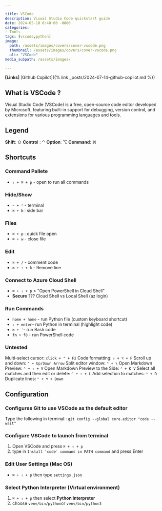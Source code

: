 ```yaml
---

title: VSCode
description: Visual Studio Code quickstart guide
date: 2024-05-18 6:40:00 -0600
categories:
- Tools
tags: [vscode,python]
image:
  path: /assets/images/covers/cover-vscode.png
  thumbnail: /assets/images/covers/cover-vscode.png
  alt: "VSCode"
media_subpath: /assets/images/

---
```


**[Links]**
[Github Copilot]({% link _posts/2024-07-14-github-copilot.md %})

## **What is VSCode ?**

Visual Studio Code (VSCode) is a free, open-source code editor developed by Microsoft, featuring built-in support for debugging, version control, and extensions for various programming languages and tools.

## Legend

**Shift**: ⇧
**Control** : ⌃
**Option**: ⌥
**Command**: ⌘

## Shortcuts

### Command Pallete

- `⇧ + ⌘ + p` - open to run all commands

### Hide/Show

- `~ + ⌃` - terminal
- `⌘ + b` : side bar

### Files

- `⌘ + p` : quick file open
- ``⌘ + w`` - close file

### Edit

- `⌘ + /` - comment code
- `⌘ + ⇧ + k` - Remove line

### Connect to Azure Cloud Shell

- `⌘ + ⇧ + p` > "Open PowerShell in Cloud Shell"
- **Secure** ???  Cloud Shell vs Local Shell (az login)

### Run Commands

- `home + home` - run Python file (custom keyboard shortcut)
- `⇧ + enter`- run Python in terminal (highlight code)
- `⌘ + '`- run Bash code
- `fn + f8` - run PowerShell code

### Untested

Multi-select cursor: `click + ⌃ + F2`
Code formatting: `⇧ + ⌥ + F`
Scroll up and down: `⌃ + Up/Down Arrow`
Split editor window: `⌃ + \`
Open Markdown Preview: `⌃ + ⇧ + V`
Open Markdown Preview to the Side: `⌃ + K V`
Select all matches and then edit or delete: `⌃ + ⇧ + L`
Add selection to matches: `⌃ + D`
Duplicate lines: `⌃ + ⌥ + Down`

## Configuration

### Configures Git to use VSCode as the default editor

Type the following in terminal : `git config --global core.editor "code --wait"`

### Configure VSCode to launch from terminal

1. Open VSCode and press `⌘ + ⇧ + p`
2. type in `Install 'code' command in PATH command` and press Enter

### Edit User Settings (Mac OS)

- `⌘ + ⇧ + p` then type `settings.json`

### Select Python Interpreter (Virtual environment)

1. `⌘ + ⇧ + p` then select **Python Interpreter**
2. choose `venv/bin/python`or `venv/bin/python3`

